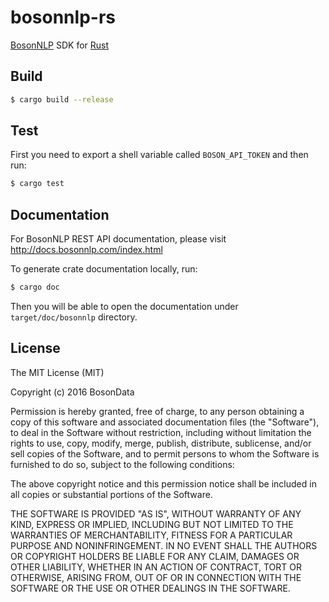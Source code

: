 # bosonnlp-rs

[BosonNLP](http://bosonnlp.com) SDK for [Rust](http://rust-lang.org)

## Build

```bash
$ cargo build --release
```

## Test

First you need to export a shell variable called ``BOSON_API_TOKEN`` and then run:

```bash
$ cargo test
```

## Documentation

For BosonNLP REST API documentation, please visit http://docs.bosonnlp.com/index.html

To generate crate documentation locally, run:

```bash
$ cargo doc
```

Then you will be able to open the documentation under ``target/doc/bosonnlp`` directory.

## License

The MIT License (MIT)

Copyright (c) 2016 BosonData 

Permission is hereby granted, free of charge, to any person obtaining a copy of
this software and associated documentation files (the "Software"), to deal in
the Software without restriction, including without limitation the rights to
use, copy, modify, merge, publish, distribute, sublicense, and/or sell copies
of the Software, and to permit persons to whom the Software is furnished to do
so, subject to the following conditions:

The above copyright notice and this permission notice shall be included in all
copies or substantial portions of the Software.

THE SOFTWARE IS PROVIDED "AS IS", WITHOUT WARRANTY OF ANY KIND, EXPRESS OR
IMPLIED, INCLUDING BUT NOT LIMITED TO THE WARRANTIES OF MERCHANTABILITY,
FITNESS FOR A PARTICULAR PURPOSE AND NONINFRINGEMENT. IN NO EVENT SHALL THE
AUTHORS OR COPYRIGHT HOLDERS BE LIABLE FOR ANY CLAIM, DAMAGES OR OTHER
LIABILITY, WHETHER IN AN ACTION OF CONTRACT, TORT OR OTHERWISE, ARISING FROM,
OUT OF OR IN CONNECTION WITH THE SOFTWARE OR THE USE OR OTHER DEALINGS IN THE
SOFTWARE.
